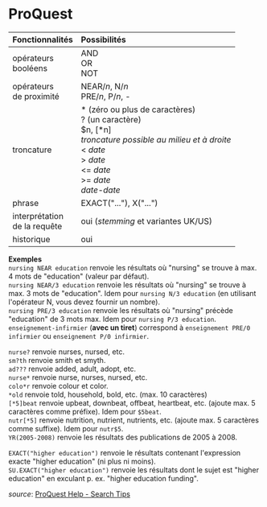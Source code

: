 # ProQuest

| Fonctionnalités | Possibilités |
| :-------- | :---- |
| opérateurs<br/>booléens | AND<br/>OR<br/>NOT |
| opérateurs<br/>de proximité | NEAR/*n*, N/*n*<br/>PRE/*n*, P/*n*, - |
| troncature | * (zéro ou plus de caractères)<br/>? (un caractère)<br/>$n, [\*n]<br/> *troncature possible au milieu et à droite*<br/>\< *date*<br/>\> *date*<br/>\<= *date*<br/>\>= *date*<br/>*date*-*date* |
| phrase | EXACT("..."), X("...") |
| interprétation<br/>de la requête | oui (*stemming* et variantes UK/US) |
| historique | oui |

**Exemples**   
`nursing NEAR education` renvoie les résultats où "nursing" se trouve à max. 4 mots de "education" (valeur par défaut).   
`nursing NEAR/3 education` renvoie les résultats où "nursing" se trouve à max. 3 mots de "education". Idem pour `nursing N/3 education` (en utilisant l'opérateur N, vous devez fournir un nombre).   
`nursing PRE/3 education` renvoie les résultats où "nursing" précède "education" de 3 mots max. Idem pour `nursing P/3 education`.   
`enseignement-infirmier` (**avec un tiret**) correspond à `enseignement PRE/0 infirmier` ou `enseignement P/0 infirmier`.   

`nurse?` renvoie nurses, nursed, etc.   
`sm?th` renvoie smith et smyth.   
`ad???` renvoie added, adult, adopt, etc.   
`nurse*` renvoie nurse, nurses, nursed, etc.   
`colo*r` renvoie colour et color.   
`*old` renvoie told, household, bold, etc. (max. 10 caractères)   
`[*5]beat` renvoie upbeat, downbeat, offbeat, heartbeat, etc. (ajoute max. 5 caractères comme préfixe). Idem pour `$5beat`.   
`nutr[*5]` renvoie nutrition, nutrient, nutrients, etc. (ajoute max. 5 caractères comme suffixe). Idem pour `nutr$5`.   
`YR(2005-2008)` renvoie les résultats des publications de 2005 à 2008.   

`EXACT("higher education")` renvoie le  résultats contenant l'expression exacte "higher education" (ni plus ni moins).   
`SU.EXACT("higher education")` renvoie les résultats dont le sujet est "higher education" en exculant p. ex. "higher education funding".   

*source*: [ProQuest Help - Search Tips](http://search.proquest.com/help/academic/webframe.html?Search_Tips.html)


